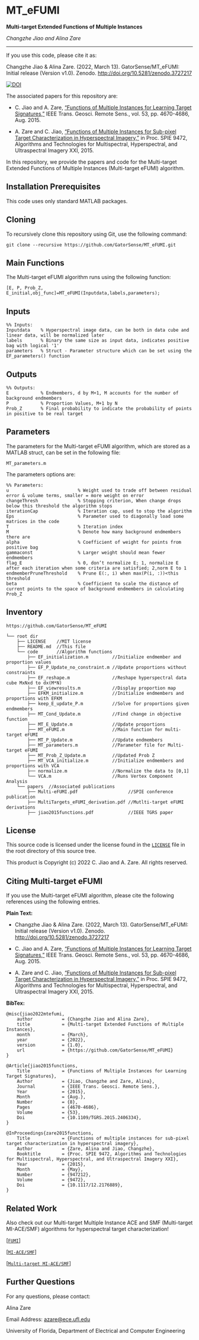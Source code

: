 # MT_eFUMI
**Multi-target Extended Functions of Multiple Instances**

_Changzhe Jiao and Alina Zare_

___

If you use this code, please cite it as:

Changzhe Jiao & Alina Zare. (2022, March 13). GatorSense/MT_eFUMI: Initial release (Version v1.0). Zenodo. http://doi.org/10.5281/zenodo.3727217 

[![DOI](https://zenodo.org/badge/126838417.svg)](https://zenodo.org/badge/latestdoi/126838417)

The associated papers for this repository are: 

- C. Jiao and A. Zare, [“Functions of Multiple Instances for Learning Target Signatures,”](https://faculty.eng.ufl.edu/machine-learning/2015/08/jiao2015functions/) IEEE Trans. Geosci. Remote Sens., vol. 53, pp. 4670-4686, Aug. 2015.

- A. Zare and C. Jiao, [“Functions of Multiple Instances for Sub-pixel Target Characterization in Hyperspectral Imagery,”](https://faculty.eng.ufl.edu/machine-learning/2015/05/zare2015functions/) in Proc. SPIE 9472, Algorithms and Technologies for Multispectral, Hyperspectral, and Ultraspectral Imagery XXI, 2015.

In this repository, we provide the papers and code for the Multi-target Extended Functions of Multiple Instances (Multi-target eFUMI) algorithm.

## Installation Prerequisites

This code uses only standard MATLAB packages.

## Cloning

To recursively clone this repository using Git, use the following command:

```
git clone --recursive https://github.com/GatorSense/MT_eFUMI.git
```

## Main Functions

The Multi-target eFUMI algorithm runs using the following function:

```[E, P, Prob_Z, E_initial,obj_func]=MT_eFUMI(Inputdata,labels,parameters);```


## Inputs

```
%% Inputs:
Inputdata    % Hyperspectral image data, can be both in data cube and linear data, will be normalized later
labels       % Binary the same size as input data, indicates positive bag with logical '1'
parameters   % Struct - Parameter structure which can be set using the EF_parameters() function
```

## Outputs
```
%% Outputs:
E            % Endmembers, d by M+1, M accounts for the number of background endmembers
P            % Proportion Values, M+1 by N
Prob_Z       % Final probability to indicate the probability of points in positive to be real target 
```

## Parameters
The parameters for the Multi-target eFUMI algorithm, which are stored as a MATLAB struct, can be set in the following file:

```MT_parameters.m```

The parameters options are:
```
%% Parameters:
u                          % Weight used to trade off between residual error & volume terms, smaller = more weight on error
changeThresh               % Stopping criterion, When change drops below this threshold the algorithm stops
iterationCap               % Iteration cap, used to stop the algorithm
Eps                        % Parameter used to diagonally load some matrices in the code
T                          % Iteration index
M                          % Denote how many background endmembers there are
alpha                      % Coefficient of weight for points from positive bag
gammaconst                 % Larger weight should mean fewer endmembers
flag_E                     % 0, don’t normalize E; 1, normalize E after each iteration when some criteria are satisfied; 2,norm E to 1
endmemberPruneThreshold    % Prune E(:, i) when max(P(i, :))<this threshold
beta                       % Coefficient to scale the distance of current points to the space of background endmembers in calculating Prob_Z 
```

## Inventory

```
https://github.com/GatorSense/MT_eFUMI

└── root dir
    ├── LICENSE    //MIT license
    ├── README.md  //This file
    └── code       //Algorithm functions
        ├── EF_initialization.m         //Initialize endmember and proportion values
        ├── EF_P_Update_no_constraint.m //Update proportions without constraints
        ├── EF_reshape.m                //Reshape hyperspectral data cube MxNxd to dx(M*N)
        ├── EF_viewresults.m            //Display proportion map
        ├── EFKM_initialize.m           //Initialize endmembers and proportions with EFKM
        ├── keep_E_update_P.m           //Solve for proportions given endmembers
        ├── MT_Cond_Update.m            //Find change in objective function
        ├── MT_E_Update.m               //Update proportions
        ├── MT_eFUMI.m                  //Main function for multi-target eFUMI
        ├── MT_P_Update.m               //Update endmembers
        ├── MT_parameters.m             //Parameter file for Multi-target eFUMI
        ├── MT_Prob_Z_Update.m          //Updated Prob Z
        ├── MT_VCA_initialize.m         //Initialize endmembers and proportions with VCA
        ├── normalize.m                 //Normalize the data to [0,1]
        └── VCA.m                       //Runs Vertex Component Analysis
    └── papers  //Associated publications
        ├── Multi-eFUMI.pdf                   //SPIE conference publication
        ├── MultiTargets_eFUMI_derivation.pdf //Mutlti-target eFUMI derivations
        ├── jiao2015functions.pdf             //IEEE TGRS paper
```



## License

This source code is licensed under the license found in the [`LICENSE`](LICENSE) file in the root directory of this source tree.

This product is Copyright (c) 2022 C. Jiao and A. Zare. All rights reserved.

## Citing Multi-target eFUMI

If you use the Multi-target eFUMI algorithm, please cite the following references using the following entries.

__Plain Text:__

- Changzhe Jiao & Alina Zare. (2022, March 13). GatorSense/MT_eFUMI: Initial release (Version v1.0). Zenodo. http://doi.org/10.5281/zenodo.3727217 

- C. Jiao and A. Zare, [“Functions of Multiple Instances for Learning Target Signatures,”](https://faculty.eng.ufl.edu/machine-learning/2015/08/jiao2015functions/) IEEE Trans. Geosci. Remote Sens., vol. 53, pp. 4670-4686, Aug. 2015.

- A. Zare and C. Jiao, [“Functions of Multiple Instances for Sub-pixel Target Characterization in Hyperspectral Imagery,”](https://faculty.eng.ufl.edu/machine-learning/2015/05/zare2015functions/) in Proc. SPIE 9472, Algorithms and Technologies for Multispectral, Hyperspectral, and Ultraspectral Imagery XXI, 2015.

__BibTex:__

```
@misc{jiao2022mtefumi,
    author           = {Changzhe Jiao and Alina Zare},
    title            = {Multi-target Extended Functions of Multiple Instances},
    month            = {March},
    year             = {2022},
    version          = {1.0},
    url              = {https://github.com/GatorSense/MT_eFUMI}
}
```
```
@Article{jiao2015functions,
    Title            = {Functions of Multiple Instances for Learning Target Signatures},
    Author           = {Jiao, Changzhe and Zare, Alina},
    Journal          = {IEEE Trans. Geosci. Remote Sens.},
    Year             = {2015},
    Month            = {Aug.},
    Number           = {8},
    Pages            = {4670-4686},
    Volume           = {53},
    Doi              = {10.1109/TGRS.2015.2406334},
}
```
```
@InProceedings{zare2015functions,
    Title            = {Functions of multiple instances for sub-pixel target characterization in hyperspectral imagery},
    Author           = {Zare, Alina and Jiao, Changzhe},
    Booktitle        = {Proc. SPIE 9472, Algorithms and Technologies for Multispectral, Hyperspectral, and Ultraspectral Imagery XXI},
    Year             = {2015},
    Month            = {May},
    Number           = {947212},
    Volume           = {9472},
    Doi              = {10.1117/12.2176889},
}
```

## Related Work

Also check out our Multi-target Multiple Instance ACE and SMF (Multi-target MI-ACE/SMF) algorithms for hyperspectral target characterization!

[[`FUMI`](https://github.com/GatorSense/FUMI)]

[[`MI-ACE/SMF`](https://github.com/GatorSense/MIACE)]

[[`Multi-target MI-ACE/SMF`](https://github.com/GatorSense/Multi-Target-MI-ACE_SMF)]

## Further Questions

For any questions, please contact:

Alina Zare

Email Address: azare@ece.ufl.edu

University of Florida, Department of Electrical and Computer Engineering



